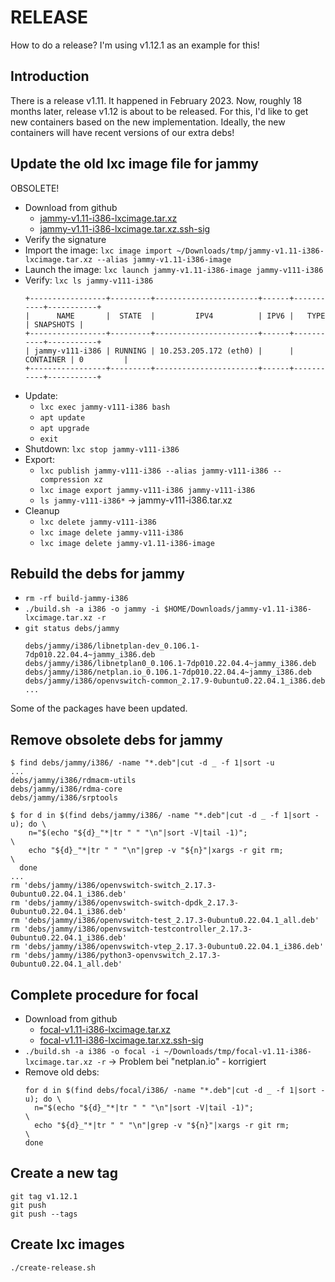RELEASE
=======

How to do a release?
I'm using v1.12.1 as an example for this!

Introduction
------------

There is a release v1.11. It happened in February 2023.
Now, roughly 18 months later, release v1.12 is about
to be released. For this, I'd like to get new containers
based on the new implementation. Ideally, the new
containers will have recent versions of our extra debs!

Update the old lxc image file for jammy
-----------------------------

OBSOLETE!

- Download from github
  - [jammy-v1.11-i386-lxcimage.tar.xz](https://github.com/uli-heller/lxc-ubuntu-i386-amd64/releases/download/v1.11/jammy-v1.11-i386-lxcimage.tar.xz)
  - [jammy-v1.11-i386-lxcimage.tar.xz.ssh-sig](https://github.com/uli-heller/lxc-ubuntu-i386-amd64/releases/download/v1.11/jammy-v1.11-i386-lxcimage.tar.xz.ssh-sig)
- Verify the signature
- Import the image: `lxc image import ~/Downloads/tmp/jammy-v1.11-i386-lxcimage.tar.xz --alias jammy-v1.11-i386-image`
- Launch the image: `lxc launch jammy-v1.11-i386-image jammy-v111-i386`
- Verify: `lxc ls jammy-v111-i386`
  ```
  +-----------------+---------+-----------------------+------+-----------+-----------+
  |      NAME       |  STATE  |         IPV4          | IPV6 |   TYPE    | SNAPSHOTS |
  +-----------------+---------+-----------------------+------+-----------+-----------+
  | jammy-v111-i386 | RUNNING | 10.253.205.172 (eth0) |      | CONTAINER | 0         |
  +-----------------+---------+-----------------------+------+-----------+-----------+
  ```
- Update:
  - `lxc exec jammy-v111-i386 bash`
  - `apt update`
  - `apt upgrade`
  - `exit`
- Shutdown: `lxc stop jammy-v111-i386`
- Export:
  - `lxc publish jammy-v111-i386 --alias jammy-v111-i386 --compression xz`
  - `lxc image export jammy-v111-i386 jammy-v111-i386`
  - `ls jammy-v111-i386*` -> jammy-v111-i386.tar.xz
- Cleanup
  - `lxc delete jammy-v111-i386`
  - `lxc image delete jammy-v111-i386`
  - `lxc image delete jammy-v1.11-i386-image`

Rebuild the debs for jammy
----------------

- `rm -rf build-jammy-i386`
- `./build.sh -a i386 -o jammy -i $HOME/Downloads/jammy-v1.11-i386-lxcimage.tar.xz -r`
- `git status debs/jammy`
  ```
  debs/jammy/i386/libnetplan-dev_0.106.1-7dp010.22.04.4~jammy_i386.deb
  debs/jammy/i386/libnetplan0_0.106.1-7dp010.22.04.4~jammy_i386.deb
  debs/jammy/i386/netplan.io_0.106.1-7dp010.22.04.4~jammy_i386.deb
  debs/jammy/i386/openvswitch-common_2.17.9-0ubuntu0.22.04.1_i386.deb
  ...
  ```

Some of the packages have been updated.

Remove obsolete debs for jammy
--------------------

```
$ find debs/jammy/i386/ -name "*.deb"|cut -d _ -f 1|sort -u
...
debs/jammy/i386/rdmacm-utils
debs/jammy/i386/rdma-core
debs/jammy/i386/srptools

$ for d in $(find debs/jammy/i386/ -name "*.deb"|cut -d _ -f 1|sort -u); do \
    n="$(echo "${d}_"*|tr " " "\n"|sort -V|tail -1)";                      \
    echo "${d}_"*|tr " " "\n"|grep -v "${n}"|xargs -r git rm;              \
  done
...
rm 'debs/jammy/i386/openvswitch-switch_2.17.3-0ubuntu0.22.04.1_i386.deb'
rm 'debs/jammy/i386/openvswitch-switch-dpdk_2.17.3-0ubuntu0.22.04.1_i386.deb'
rm 'debs/jammy/i386/openvswitch-test_2.17.3-0ubuntu0.22.04.1_all.deb'
rm 'debs/jammy/i386/openvswitch-testcontroller_2.17.3-0ubuntu0.22.04.1_i386.deb'
rm 'debs/jammy/i386/openvswitch-vtep_2.17.3-0ubuntu0.22.04.1_i386.deb'
rm 'debs/jammy/i386/python3-openvswitch_2.17.3-0ubuntu0.22.04.1_all.deb'
```

Complete procedure for focal
------------------

- Download from github
  - [focal-v1.11-i386-lxcimage.tar.xz](https://github.com/uli-heller/lxc-ubuntu-i386-amd64/releases/download/v1.11/focal-v1.11-i386-lxcimage.tar.xz)
  - [focal-v1.11-i386-lxcimage.tar.xz.ssh-sig](https://github.com/uli-heller/lxc-ubuntu-i386-amd64/releases/download/v1.11/focal-v1.11-i386-lxcimage.tar.xz.ssh-sig)
- `./build.sh -a i386 -o focal -i ~/Downloads/tmp/focal-v1.11-i386-lxcimage.tar.xz -r` -> Problem bei "netplan.io" - korrigiert
- Remove old debs:
  ```
  for d in $(find debs/focal/i386/ -name "*.deb"|cut -d _ -f 1|sort -u); do \
    n="$(echo "${d}_"*|tr " " "\n"|sort -V|tail -1)";                       \
    echo "${d}_"*|tr " " "\n"|grep -v "${n}"|xargs -r git rm;               \
  done
  ```

Create a new tag
----------------

```
git tag v1.12.1
git push
git push --tags
```

Create lxc images
-----------------

```
./create-release.sh
```
